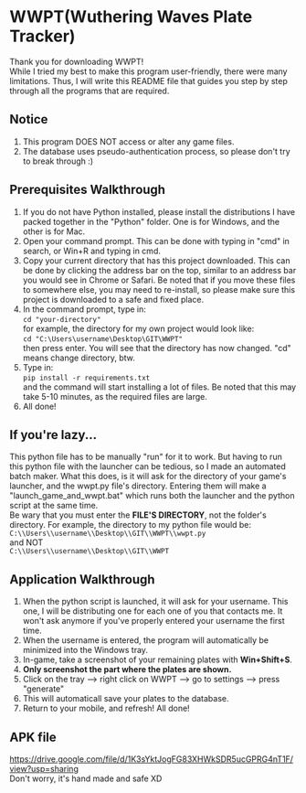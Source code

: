 # WWPT(Wuthering Waves Plate Tracker)
Thank you for downloading WWPT! <br>
While I tried my best to make this program user-friendly, there were many limitations. Thus, I will write this README file that guides you step by step through all the programs that are required.

## Notice
1. This program DOES NOT access or alter any game files.
2. The database uses pseudo-authentication process, so please don't try to break through :)

## Prerequisites Walkthrough
1. If you do not have Python installed, please install the distributions I have packed together in the "Python" folder. One is for Windows, and the other is for Mac.
2. Open your command prompt. This can be done with typing in "cmd" in search, or Win+R and typing in cmd.
3. Copy your current directory that has this project downloaded. This can be done by clicking the address bar on the top, similar to an address bar you would see in Chrome or Safari. Be noted that if you move these files to somewhere else, you may need to re-install, so please make sure this project is downloaded to a safe and fixed place.
4. In the command prompt, type in:<br>
`cd "your-directory"`<br>
for example, the directory for my own project would look like:<br>
`cd "C:\Users\username\Desktop\GIT\WWPT"`<br>
then press enter. You will see that the directory has now changed. "cd" means change directory, btw.
5. Type in:<br>
`pip install -r requirements.txt`<br>
and the command will start installing a lot of files. Be noted that this may take 5-10 minutes, as the required files are large.
6. All done!

## If you're lazy...
This python file has to be manually "run" for it to work. But having to run this python file with the launcher can be tedious, so I made an automated batch maker. What this does, is it will ask for the directory of your game's launcher, and the wwpt.py file's directory. Entering them will make a "launch_game_and_wwpt.bat" which runs both the launcher and the python script at the same time.<br>
Be wary that you must enter the **FILE'S DIRECTORY**, not the folder's directory. For example, the directory to my python file would be: <br>
`C:\\Users\\username\\Desktop\\GIT\\WWPT\\wwpt.py`<br>
and NOT<br>
`C:\\Users\\username\\Desktop\\GIT\\WWPT`<br>

## Application Walkthrough
1. When the python script is launched, it will ask for your username. This one, I will be distributing one for each one of you that contacts me. It won't ask anymore if you've properly entered your username the first time.
2. When the username is entered, the program will automatically be minimized into the Windows tray.
3. In-game, take a screenshot of your remaining plates with **Win+Shift+S**.
4. **Only screenshot the part where the plates are shown.**
5. Click on the tray --> right click on WWPT --> go to settings --> press "generate"
6. This will automaticall save your plates to the database.
7. Return to your mobile, and refresh! All done!

## APK file
https://drive.google.com/file/d/1K3sYktJogFG83XHWkSDR5ucGPRG4nT1F/view?usp=sharing <br>
Don't worry, it's hand made and safe XD

